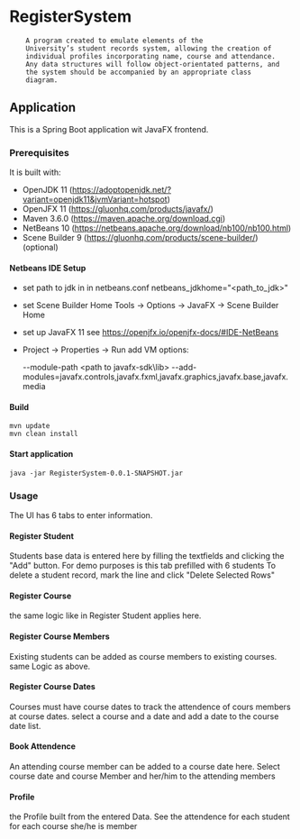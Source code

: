 # RegisterSystem
		A program created to emulate elements of the
        University’s student records system, allowing the creation of
        individual profiles incorporating name, course and attendance.
        Any data structures will follow object-orientated patterns, and
        the system should be accompanied by an appropriate class
        diagram.

## Application
This is a Spring Boot application wit JavaFX frontend.

### Prerequisites
It is built with: 
- OpenJDK 11  (https://adoptopenjdk.net/?variant=openjdk11&jvmVariant=hotspot)
- OpenJFX 11  (https://gluonhq.com/products/javafx/)
- Maven 3.6.0 (https://maven.apache.org/download.cgi)
- NetBeans 10 (https://netbeans.apache.org/download/nb100/nb100.html)
- Scene Builder 9 (https://gluonhq.com/products/scene-builder/) (optional)

#### Netbeans IDE Setup
- set path to jdk in in netbeans.conf netbeans_jdkhome="<path_to_jdk>"
- set Scene Builder Home Tools -> Options -> JavaFX -> Scene Builder Home
- set up JavaFX 11 see https://openjfx.io/openjfx-docs/#IDE-NetBeans
- Project -> Properties -> Run add VM options:

	--module-path <path to javafx-sdk\lib>
	--add-modules=javafx.controls,javafx.fxml,javafx.graphics,javafx.base,javafx.media

#### Build
	mvn update
	mvn clean install 

#### Start application
	java -jar RegisterSystem-0.0.1-SNAPSHOT.jar

### Usage
The UI has 6 tabs to enter information.

#### Register Student
Students base data is entered here by filling the textfields and clicking the "Add" button.
For demo purposes is this tab prefilled with 6 students
To delete a student record, mark the line and click "Delete Selected Rows"

#### Register Course
the same logic like in Register Student applies here.

#### Register Course Members
Existing students can be added as course members to existing courses.
same Logic as above.

#### Register Course Dates
Courses must have course dates to track the attendence of cours members at course dates.
select a course and a date and add a date to the course date list.

#### Book Attendence
An attending course member can be added to a course date here.
Select course date and course Member and her/him to the attending members

#### Profile
the Profile built from the entered Data.
See the attendence for each student for each course she/he is member

